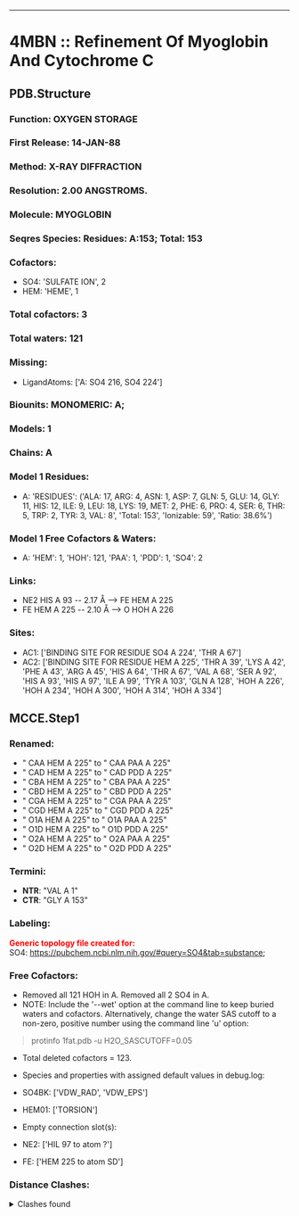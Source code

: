 ---
# 4MBN :: Refinement Of Myoglobin And Cytochrome C
## PDB.Structure
### Function: OXYGEN STORAGE
### First Release: 14-JAN-88
### Method: X-RAY DIFFRACTION
### Resolution: 2.00 ANGSTROMS.
### Molecule: MYOGLOBIN
### Seqres Species: Residues: A:153; Total: 153
### Cofactors:
  - SO4:
 'SULFATE ION', 2
  - HEM:
 'HEME', 1

### Total cofactors: 3
### Total waters: 121
### Missing:
  - LigandAtoms: ['A: SO4 216, SO4 224']

### Biounits: MONOMERIC: A;
### Models: 1
### Chains: A
### Model 1 Residues:
  - A:
 'RESIDUES': ('ALA: 17, ARG: 4, ASN: 1, ASP: 7, GLN: 5, GLU: 14, GLY: 11, HIS: 12, ILE: 9, LEU: 18, LYS: 19, MET: 2, PHE: 6, PRO: 4, SER: 6, THR: 5, TRP: 2, TYR: 3, VAL: 8', 'Total: 153', 'Ionizable: 59',
              'Ratio: 38.6%')

### Model 1 Free Cofactors & Waters:
  - A:
 'HEM': 1, 'HOH': 121, 'PAA': 1, 'PDD': 1, 'SO4': 2

### Links:
  - NE2 HIS A 93 -- 2.17 Å --> FE  HEM A 225
  - FE  HEM A 225 -- 2.10 Å --> O  HOH A 226

### Sites:
  - AC1: ['BINDING SITE FOR RESIDUE SO4 A 224', 'THR A  67']
  - AC2: ['BINDING SITE FOR RESIDUE HEM A 225', 'THR A  39', 'LYS A  42', 'PHE A  43', 'ARG A  45', 'HIS A  64', 'THR A  67', 'VAL A  68', 'SER A  92', 'HIS A  93', 'HIS A  97', 'ILE A  99', 'TYR A 103', 'GLN A 128', 'HOH A 226', 'HOH A 234', 'HOH A 300', 'HOH A 314', 'HOH A 334']

## MCCE.Step1
### Renamed:
  - " CAA HEM A 225" to " CAA PAA A 225"
  - " CAD HEM A 225" to " CAD PDD A 225"
  - " CBA HEM A 225" to " CBA PAA A 225"
  - " CBD HEM A 225" to " CBD PDD A 225"
  - " CGA HEM A 225" to " CGA PAA A 225"
  - " CGD HEM A 225" to " CGD PDD A 225"
  - " O1A HEM A 225" to " O1A PAA A 225"
  - " O1D HEM A 225" to " O1D PDD A 225"
  - " O2A HEM A 225" to " O2A PAA A 225"
  - " O2D HEM A 225" to " O2D PDD A 225"

### Termini:
 - <strong>NTR</strong>: "VAL A   1"
 - <strong>CTR</strong>: "GLY A 153"

### Labeling:
<strong><font color='red'>Generic topology file created for:</font></strong>  
SO4: https://pubchem.ncbi.nlm.nih.gov/#query=SO4&tab=substance; 

### Free Cofactors:
  - Removed all 121 HOH in A. Removed all 2 SO4 in A.
  - NOTE: Include the '--wet' option at the command line to keep buried waters and cofactors. Alternatively, change the water SAS cutoff to a non-zero, positive number using the command line 'u' option:
  > protinfo 1fat.pdb -u H2O_SASCUTOFF=0.05
  - Total deleted cofactors = 123.
  - Species and properties with assigned default values in debug.log:

  - SO4BK: ['VDW_RAD', 'VDW_EPS']

  - HEM01: ['TORSION']

  - Empty connection slot(s):

  - NE2: ['HIL 97 to atom  ?']

  - FE: ['HEM 225 to atom  SD']


### Distance Clashes:
<details><summary>Clashes found</summary>

- d= 1.53: " CA  NTR A   1" to " CB  VAL A   1"
- d= 1.51: " C2A HEM A 225" to " CAA PAA A 225"
- d= 1.52: " C3D HEM A 225" to " CAD PDD A 225"

</details>

